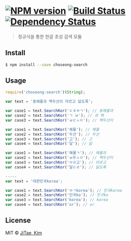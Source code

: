 #  [![NPM version][npm-image]][npm-url] [![Build Status][travis-image]][travis-url] [![Dependency Status][daviddm-image]][daviddm-url]
> 정규식을 통한 한글 초성 검색 모듈


## Install

```sh
$ npm install --save choseong-search
```


## Usage

```js
require('choseong-search')(String);

var text = '동해물과 백두산이 마르고 닳도록';

var case1 = text.SearchKor('ㄷㅎㅁㄱ'); // 동해물과
var case2 = text.SearchKor('ㄱ ㅂ'); // 과 백
var case3 = text.SearchKor('ㅂㄷㅅㅇ'); // 백두산이

var case1 = text.SearchKor('해물'); // 해물
var case2 = text.SearchKor('두산'); // 두산
var case3 = text.SearchKor('고'); // 고
var case4 = text.SearchKor('달'); // 닳

var case1 = text.SearchKor('해물ㄱ'); // 해물과
var case2 = text.SearchKor('ㅂ두ㅅㅇ'); // 백두산이
var case3 = text.SearchKor('ㅁㄹ고'); // 마르고
var case4 = text.SearchKor('달ㄷㄹ'); // 닳도록

-----
var text = '대한민국korea';

var case1 = text.SearchKor('ㅁㄱkorea'); // 민국korea
var case2 = text.SearchKor('민국ko'); // 민구ko
var case3 = text.SearchKor('korea'); // korea
var case4 = text.SearchKor('or'); // or
```


## License

MIT © [JiTae, Kim]()


[npm-image]: https://badge.fury.io/js/choseong-search.svg
[npm-url]: https://npmjs.org/package/choseong-search
[travis-image]: https://travis-ci.org/kimshinelove/choseong-search.svg?branch=master
[travis-url]: https://travis-ci.org/kimshinelove/choseong-search
[daviddm-image]: https://david-dm.org/kimshinelove/choseong-search.svg?theme=shields.io
[daviddm-url]: https://david-dm.org/kimshinelove/choseong-search
